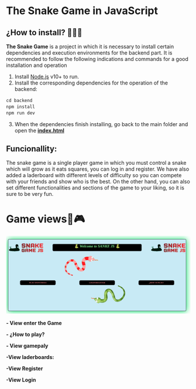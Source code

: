 # **The Snake Game in JavaScript**

## ¿How to install? 🤷🏿‍♂️​
**The Snake Game** is a project in which it is necessary to install certain dependencies and execution environments for the backend part. It is recommended to follow the following indications and commands for a good installation and operation

1. Install [Node.js](https://nodejs.org/) v10+ to run.
2. Install the corresponding dependencies for the operation of the backend:
```s
cd backend
npm install
npm run dev
```
3. When the dependencies finish installing, go back to the main folder and open the **[index.html](https://github.com/Vicent29/Game-Snake-JavaScript/blob/master/index.html "index.html")**

## Funcionallity:
The snake game is a single player game in which you must control a snake which will grow as it eats squares, you can log in and register. We have also added a laderboard with different levels of difficulty so you can compete with your friends and show who is the best.
On the other hand, you can also set different functionalities and sections of the game to your liking, so it is sure to be very fun.

# **Game views**👀🎮
![](https://github.com/Vicent29/Game-Snake-JavaScript/blob/master/frontend/img/enterplay.png)

**- View enter the Game**

**- ¿How to play?**

**- View gamepaly**

**-View laderboards:**

**-View Register**

**-View Login**
